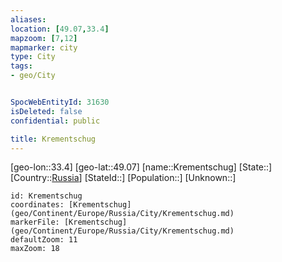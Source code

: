 ```yaml
---
aliases: 
location: [49.07,33.4]
mapzoom: [7,12] 
mapmarker: city 
type: City
tags:
- geo/City


SpocWebEntityId: 31630
isDeleted: false
confidential: public

title: Krementschug
---
```

[geo-lon::33.4]
[geo-lat::49.07]
[name::Krementschug]
[State::]
[Country::[Russia](geo/Continent/Europe/Russia.md)]
[StateId::]
[Population::]
[Unknown::]


```leaflet
id: Krementschug
coordinates: [Krementschug](geo/Continent/Europe/Russia/City/Krementschug.md)
markerFile: [Krementschug](geo/Continent/Europe/Russia/City/Krementschug.md)
defaultZoom: 11 
maxZoom: 18
```


